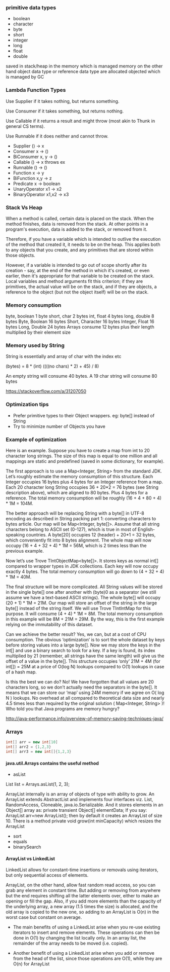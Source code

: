 ### primitive data types

- boolean
- character
- byte
- short
- integer
- long
- float
- double

saved in stack/heap in the memory which is managed memory on the other hand object data type or reference data type are allocated objected which is managed by GC

### Lambda Function Types
Use Supplier if it takes nothing, but returns something.

Use Consumer if it takes something, but returns nothing.

Use Callable if it returns a result and might throw (most akin to Thunk in general CS terms).

Use Runnable if it does neither and cannot throw.

- Supplier       ()    -> x
- Consumer       x     -> ()
- BiConsumer     x, y  -> ()
- Callable       ()    -> x throws ex
- Runnable       ()    -> ()
- Function       x     -> y
- BiFunction     x,y   -> z
- Predicate      x     -> boolean
- UnaryOperator  x1    -> x2
- BinaryOperator x1,x2 -> x3

### Stack Vs Heap

When a method is called, certain data is placed on the stack. When the method finishes, data is removed from the stack. At other points in a program's execution, data is added to the stack, or removed from it.

Therefore, if you have a variable which is intended to outlive the execution of the method that created it, it needs to be on the heap. This applies both to any objects that you create, and any primitives that are stored within those objects.

However, if a variable is intended to go out of scope shortly after its creation - say, at the end of the method in which it's created, or even earlier, then it's appropriate for that variable to be created on the stack. Local variables and method arguments fit this criterion; if they are primitives, the actual value will be on the stack, and if they are objects, a reference to the object (but not the object itself) will be on the stack.

### Memory consumption

byte, boolean	1 byte
short, char	2 bytes
int, float	4 bytes
long, double	8 bytes
Byte, Boolean	16 bytes
Short, Character	16 bytes
Integer, Float	16 bytes
Long, Double	24 bytes
Arrays consume 12 bytes plus their length multiplied by their element size

### Memory used by String
String is essentially and array of char with the index etc

(bytes) = 8 * (int) ((((no chars) * 2) + 45) / 8)

An empty string will consume 40 bytes. A 19 char string will consume 80 bytes

https://stackoverflow.com/a/31207050

### Optimization tips
- Prefer primitive types to their Object wrappers. eg: byte[] instead of String
- Try to minimize number of Objects you have


### Example of optimization
Here is an example. Suppose you have to create a map from int to 20 character long strings. The size of this map is equal to one million and all mappings are static and predefined (saved in some dictionary, for example).

The first approach is to use a Map<Integer, String> from the standard JDK. Let’s roughly estimate the memory consumption of this structure. Each Integer occupies 16 bytes plus 4 bytes for an Integer reference from a map. Each 20 character long String occupies 36 + 20*2 = 76 bytes (see String description above), which are aligned to 80 bytes. Plus 4 bytes for a reference. The total memory consumption will be roughly (16 + 4 + 80 + 4) * 1M = 104M.

The better approach will be replacing String with a byte[] in UTF-8 encoding as described in String packing part 1: converting characters to bytes article. Our map will be Map<Integer, byte[]>. Assume that all string characters belong to ASCII set (0-127), which is true in most of English-speaking countries. A byte[20] occupies 12 (header) + 20*1 = 32 bytes, which conveniently fit into 8 bytes alignment. The whole map will now occupy (16 + 4 + 32 + 4) * 1M = 56M, which is 2 times less than the previous example.

Now let’s use Trove TIntObjectMap<byte[]>. It stores keys as normal int[] compared to wrapper types in JDK collections. Each key will now occupy exactly 4 bytes. The total memory consumption will go down to (4 + 32 + 4) * 1M = 40M.

The final structure will be more complicated. All String values will be stored in the single byte[] one after another with (byte)0 as a separator (we still assume we have a text-based ASCII strings). The whole byte[] will occupy (20 + 1) * 1M = 21M. Our map will store an offset of the string in the large byte[] instead of the string itself. We will use Trove TIntIntMap for this purpose. It will consume (4 + 4) * 1M = 8M. The total memory consumption in this example will be 8M + 21M = 29M. By the way, this is the first example relying on the immutability of this dataset.

Can we achieve the better result? Yes, we can, but at a cost of CPU consumption. The obvious ‘optimization’ is to sort the whole dataset by keys before storing values into a large byte[]. Now we may store the keys in the int[] and use a binary search to look for a key. If a key is found, its index multiplied by 21 (remember, all strings have the same length) will give us the offset of a value in the byte[]. This structure occupies ‘only’ 21M + 4M (for int[]) = 25M at a price of O(log N) lookups compared to O(1) lookups in case of a hash map.

Is this the best we can do? No! We have forgotten that all values are 20 characters long, so we don’t actually need the separators in the byte[]. It means that we can store our ‘map’ using 24M memory if we agree on O( log N ) lookups. No overhead at all compared to theoretical data size and nearly 4.5 times less than required by the original solution ( Map<Integer, String> )! Who told you that Java programs are memory hungry?

http://java-performance.info/overview-of-memory-saving-techniques-java/

### Arrays
```java
int[] arr = new int[10]
int[] arr2 = {1,2,3}
int[] arr3 = new int[]{1,2,3}
```

#### java.util.Arrays contains the useful method
- asList

 List<int> list = Arrays.asList(1, 2, 3);

ArrayList internally is an array of objects of type with ability to grow. 
An ArrayList extends AbstractList and implements four interfaces viz. List<E>, RandomAccess, Cloneable, java.io.Serializable.
And it stores elements in an Object[] array as: private transient Object[] elementData;
If you say: ArrayList arr=new ArrayList(); then by default it creates an ArrayList of size 10.
There is a method private void grow(int minCapacity) which resizes the ArrayList

- sort
- equals
- binarySearch
  
#### ArrayList vs LinkedList
LinkedList<E> allows for constant-time insertions or removals using iterators, but only sequential access of elements. 

ArrayList<E>, on the other hand, allow fast random read access, so you can grab any element in constant time. But adding or removing from anywhere but the end requires shifting all the latter elements over, either to make an opening or fill the gap. Also, if you add more elements than the capacity of the underlying array, a new array (1.5 times the size) is allocated, and the old array is copied to the new one, so adding to an ArrayList is O(n) in the worst case but constant on average.
 
 - The main benefits of using a LinkedList arise when you re-use existing iterators to insert and remove elements. These operations
 can then be done in O(1) by changing the list locally only. In an array list, the remainder of the array needs to be moved (i.e. copied). 

- Another benefit of using a LinkedList arise when you add or remove from the head of the list, since those operations are O(1), while they are O(n) for ArrayList
